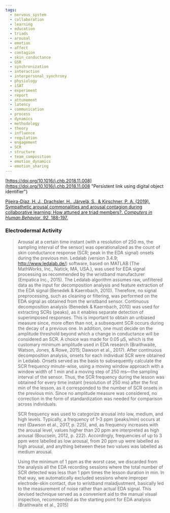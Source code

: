 ```yaml
---
tags:
  - nervous_system
  - collaboration
  - learning
  - education
  - triads
  - arousal
  - emotion
  - affect
  - contagion
  - skin_conductance
  - GSR
  - synchronization
  - interaction
  - interpersonal_synchrony
  - physiology
  - iSAT
  - experiment
  - report
  - attunement
  - latency
  - communication
  - process
  - dynamics
  - methodology
  - theory
  - influence
  - regulation
  - engagement
  - SCR
  - structure
  - team_composition
  - emotion_dynamics
  - emotion_sharing
---
```


[https://doi.org/10.1016/j.chb.2018.11.008](https://doi.org/10.1016/j.chb.2018.11.008 "Persistent link using digital object identifier")

[Pijeira-Díaz, H. J., Drachsler, H., Järvelä, S., & Kirschner, P. A. (2019). Sympathetic arousal commonalities and arousal contagion during collaborative learning: How attuned are triad members?. _Computers in Human Behavior_, _92_, 188-197.](https://www.sciencedirect.com/science/article/pii/S0747563218305442?casa_token=ngxdMxFuTWgAAAAA:hbU2RtgxSIV3q_nQgQZ0V50DWFtsLdaBhhuCed_ycLBhO4l8TaHeo95_0M59QlD-y27HRP1bEw)

### Electrodermal Activity

> Arousal at a certain time instant (with a resolution of 250 ms, the sampling interval of the sensor) was operationalized as the count of skin conductance response (SCR; peak in the EDA signal) onsets during the previous min. Ledalab (version 3.4.9; http://www.ledalab.de/) software, based on MATLAB (The MathWorks, Inc., Natick, MA, USA.), was used for EDA signal processing as recommended by the wristband manufacturer (Empatica Inc., 2015). The Ledalab algorithm assumes raw, unfiltered data as the input for decomposition analysis and feature extraction of the EDA signal (Benedek & Kaernbach, 2010). Therefore, no signal preprocessing, such as cleaning or filtering, was performed on the EDA signal as obtained from the wristband sensor. Continuous decomposition analysis (Benedek & Kaernbach, 2010) was used for extracting SCRs (peaks), as it enables separate detection of superimposed responses. This is important to obtain an unbiased measure since, more often than not, a subsequent SCR occurs during the decay of a previous one. In addition, one must decide on the amplitude threshold beyond which a change in conductance will be considered an SCR. A choice was made for 0.05 μS, which is the customary minimum amplitude used in EDA research (Braithwaite, Watson, Jones, & Rowe, 2015; Dawson et al., 2017). After continuous decomposition analysis, onsets for each individual SCR were obtained in Ledalab. Onsets served as the basis to subsequently calculate the SCR frequency minute-wise, using a moving window approach with a window width of 1 min and a moving step of 250 ms—the sampling interval of the sensor. Thus, the SCR frequency during the lesson was obtained for every time instant (resolution of 250 ms) after the first min of the lesson, as it corresponded to the number of SCR onsets in the previous min. Since no amplitude measure was considered, no correction in the form of standardization was needed for comparison across individuals. 
> 
> SCR frequency was used to categorize arousal into low, medium, and high levels. Typically, a frequency of 1–3 ppm (peaks/min) occurs at rest (Dawson et al., 2017, p. 225), and, as frequency increases with the arousal level, values higher than 20 ppm are interpreted as high arousal (Boucsein, 2012, p. 222). Accordingly, frequencies of up to 3 ppm were labelled as low arousal, from 20 ppm up were labelled as high arousal, and anything between these two values was labelled as medium arousal. 
> 
> Using the minimum of 1 ppm as the worst case, we discarded from the analysis all the EDA recording sessions where the total number of SCR detected was less than 1 ppm times the lesson duration in min. In that way, we automatically excluded sessions where improper electrode-skin contact, due to wristband maladjustment, basically led to the measurement of noise rather than actual EDA signal. This devised technique served as a convenient aid to the manual visual inspection, recommended as the starting point for EDA analysis (Braithwaite et al., 2015)